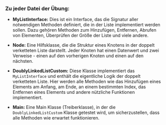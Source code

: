 ### Zu jeder Datei der Übung:

- **MyListInterface:**
  Dies ist ein Interface, das die Signatur aller notwendigen Methoden definiert, die in der Liste implementiert werden sollen. Dazu gehören Methoden zum Hinzufügen, Entfernen, Abrufen von Elementen, Überprüfen der Größe der Liste und viele andere.


- **Node:**
  Eine Hilfsklasse, die die Struktur eines Knotens in der doppelt verketteten Liste darstellt. Jeder Knoten hat einen Datenwert und zwei Verweise - einen auf den vorherigen Knoten und einen auf den nächsten.


- **DoublyLinkedListCustom:**
  Diese Klasse implementiert das `MyListInterface` und enthält die eigentliche Logik der doppelt verketteten Liste. Hier werden alle Methoden wie das Hinzufügen eines Elements am Anfang, am Ende, an einem bestimmten Index, das Entfernen eines Elements und andere nützliche Funktionen implementiert.


- **Main:**
  Eine Main Klasse (Treiberklasse), in der die `DoublyLinkedListCustom` Klasse getestet wird, um sicherzustellen, dass alle Methoden wie erwartet funktionieren.
